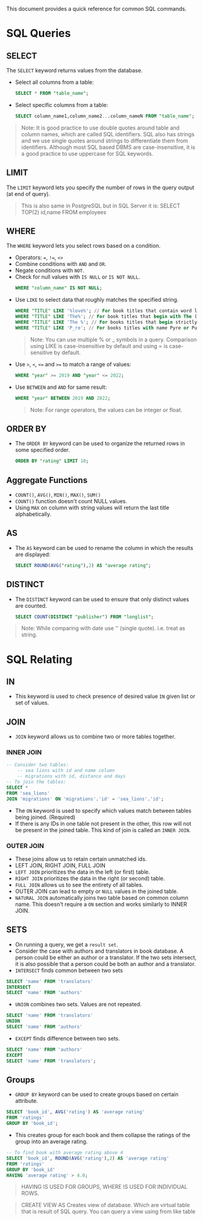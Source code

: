 <!-- SELECT keyword returns values from the database
SELECT * FROM "table_name"; //Selects all the columns 
SELECT column_name1,column_name2...column_nameN FROM "table_name"; //Selects specified columns

// It is good practice to use double quotes around table and column names, which are called SQL identifiers.
// SQL also has strings and we use single quotes around strings to differentiate them from identifiers.
// Although most SQL based DBMS are case-insensitive, it is a good practice to use uppercase for SQL keywords.

Limit <number> at end lets you specify the number of rows in the query output.
WHERE <condition> lets you select rows based on a condition.
    - Operators: = ("equals to"), != ("not equal to"), <> ("not equal to")
    - You can combine with AND and OR.
    - You can use NOT .
    - You can use IS NULL or IS NOT NULL in conditionals as well.
        -- Eg: WHERE "column_name" IS NOT NULL;
    - LIKE keyword can be used to select data that roughly matches the specified string.
        -- WHERE "TITLE" LIKE '%love%'; // For book titles that contain word love
        -- WHERE "TITLE" LIKE 'The%'; // For book titles that begin with The (or They or These or Their and so on)
        -- WHERE "TITLE" LIKE 'The %'; // For books titles that begin strictly with The 
        -- WHERE "TITLE" LIKE 'P_re'; // For books titles with name Pyre or Pure or Pire or.. 
        -- You can use multiple % or _ symbols in a query
        -- Comparision using LIKE is case-insensitive by default and using = is case-sensitive by default.
    - Operators >,<,<= and >= can be used to match a range of values:
        -- WHERE "year" >= 2019 AND "year" <= 2022;
    - You can also use BETWEEN and AND for same result:
        -- WHERE "year" BETWEEN 2019 AND 2022;
    - For range operators, the values can be integer or float

ORDER BY <column_name> <ASC/DESC> can be used to organize the returned rows in some specified order.
    - ORDER BY "rating" LIMIT 10;

Aggregate functions:
    - COUNT(), AVG(), MIN(), MAX(), SUM()
    - COUNT() function doesn't count NULL values
    - Using MAX on column with string values will return the last title alphabetically.

AS keyword can be used to rename the column in which the results are displayed.
    - SELECT ROUND(AVG("rating"),2) AS "average rating";

DISTINCT keyword can be used to ensure that only distinct values are counted.
    - SELECT COUNT(DISTINCT "publisher") FROM "longlist"; -->


This document provides a quick reference for common SQL commands.

# SQL Queries

## SELECT

The `SELECT` keyword returns values from the database.

- Select all columns from a table:
    ```sql
    SELECT * FROM "table_name";
    ```
- Select specific columns from a table:
    ```sql
    SELECT column_name1,column_name2...column_nameN FROM "table_name";
    ```

> Note: It is good practice to use double quotes around table and column names, which are called SQL identifiers. SQL also has strings and we use single quotes around strings to differentiate them from identifiers. Although most SQL based DBMS are case-insensitive, it is a good practice to use uppercase for SQL keywords.

## LIMIT

The `LIMIT` keyword lets you specify the number of rows in the query output (at end of query).
> This is also same in PostgreSQL but in SQL Server it is:
> SELECT TOP(2) id,name FROM employees

## WHERE

The `WHERE` keyword lets you select rows based on a condition.

- Operators: `=`, `!=`, `<>`
- Combine conditions with `AND` and `OR`.
- Negate conditions with `NOT`.
- Check for null values with `IS NULL` or `IS NOT NULL`.
    ```sql
    WHERE "column_name" IS NOT NULL;
    ```
- Use `LIKE` to select data that roughly matches the specified string.
    ```sql
    WHERE "TITLE" LIKE '%love%'; // For book titles that contain word love
    WHERE "TITLE" LIKE 'The%'; // For book titles that begin with The (or They or These or Their and so on)
    WHERE "TITLE" LIKE 'The %'; // For books titles that begin strictly with The 
    WHERE "TITLE" LIKE 'P_re'; // For books titles with name Pyre or Pure or Pire or.. 
    ```
    > Note: You can use multiple % or _ symbols in a query. Comparison using LIKE is case-insensitive by default and using = is case-sensitive by default.
- Use `>`, `<`, `<=` and `>=` to match a range of values:
    ```sql
    WHERE "year" >= 2019 AND "year" <= 2022;
    ```
- Use `BETWEEN` and `AND` for same result:
    ```sql
    WHERE "year" BETWEEN 2019 AND 2022;
    ```
    > Note: For range operators, the values can be integer or float.

## ORDER BY

- The `ORDER BY` keyword can be used to organize the returned rows in some specified order.
    ```sql
    ORDER BY "rating" LIMIT 10;
    ```

## Aggregate Functions

- `COUNT()`, `AVG()`, `MIN()`, `MAX()`, `SUM()`
- `COUNT()` function doesn't count NULL values. 
- Using `MAX` on column with string values will return the last title alphabetically.

## AS

- The `AS` keyword can be used to rename the column in which the results are displayed:
    ```sql
    SELECT ROUND(AVG("rating"),2) AS "average rating";
    ```

## DISTINCT

- The `DISTINCT` keyword can be used to ensure that only distinct values are counted.
    ```sql
    SELECT COUNT(DISTINCT "publisher") FROM "longlist";
    ```

> Note: While comparing with date use '' (single quote). i.e. treat as string.

<!-- 
Databases can have multiple tables.
.tables to view all the tables.
- These tables have some relationships between them, and hence we call the database a relational database.
    - Consider a book database
        - It can have tables like authors, books, publishers, translators
        - Authors write books
        - Publishers publish books
        - Books are translated by translators
- Why have different tables:
    - Consider using a single table for books and authors.
        - where in each row there is book name, book publish date... and author details too
    - but multiple books can have same authors
        - so, data is repeated in the table (redundancy)
    - This can be avoided by creating book table and author table separately.
    - Now author table doesn't have redundancy and neither does book table
    - Author info in author table can be referenced by book table.
    - Also same book can be co-authored

Entity Relationship(ER) diagrams:
- Relation between tables can be one-to-one, one-to-many and many-to-many.
- These relations can be shown in entity relationship diagram.
- The exact relationships between entities are really up to the designer of the database. ER diagram can be thought of as a tool to communicate these decisions with others.
- We can use keys to relate one table to another in SQL

- Primary keys:
    - Primary key is unique identifier for each record(row) in a table.
        - For eg; roll number for student of a class
    - Foreign keys: foreign key is a primary key taken from different table.
        - It helps relate tables by forming a link between them.

- Sub-queries:
    - A subquery is a query inside another query. These are also called nested queries.
    - SELECT "title"
    FROM "books"
    WHERE "publisher_id" = (
        SELECT "id"
        FROM "publishers"
        WHERE "publisher" = 'Fitzcarraldo Editions'
    );
    - Notice: subquery is in parentheses. The query that is furthest inside the parentheses will be run first, followed by outer queries.
    - The inner query is indented for readability.

 -->
# SQL Relating

## IN
- This keyword is used to check presence of desired value `IN` given list or set of values.

## JOIN
- `JOIN` keyword allows us to combine two or more tables together.

### INNER JOIN
```sql
-- Consider two tables: 
    -- sea lions with id and name column
    -- migrations with id, distance and days
-- To join the tables:
SELECT * 
FROM 'sea_lions'
JOIN 'migrations' ON 'migrations'.'id' = 'sea_lions'.'id';
```
- The `ON` keyword is used to specify which values match between tables being joined. (Required)
- If there is any IDs in one table not present in the other, this row will not be present in the joined table. This kind of join is called an `INNER JOIN`.

### OUTER JOIN

- These joins allow us to retain certain unmatched ids.
-  LEFT JOIN, RIGHT JOIN, FULL JOIN
- `LEFT JOIN` prioritizes the data in the left (or first) table.
- `RIGHT JOIN` prioritizes the data in the right (or second) table.
- `FULL JOIN` allows us to see the entirety of all tables.
-  OUTER JOIN can lead to empty or `NULL` values in the joined table.
- `NATURAL JOIN` automatically joins two table based on common column name. This doesn't require a `ON` section and works similarly to INNER JOIN.

## SETS
- On running a query, we get a `result set`.
- Consider the case with authors and translators in book database. A person could be either an author or a translator. If the two sets intersect, it is also possible that a person could be both an author and a translator.
- `INTERSECT` finds common between two sets
```sql
SELECT 'name' FROM 'translators'
INTERSECT
SELECT 'name' FROM 'authors'
```

- `UNION` combines two sets. Values are not repeated.
```sql
SELECT 'name' FROM 'translators'
UNION
SELECT 'name' FROM 'authors'
```

- `EXCEPT` finds difference between two sets.
```sql
SELECT 'name' FROM 'authors'
EXCEPT
SELECT 'name' FROM 'translators';
```

## Groups
-  `GROUP BY` keyword can be used to create groups based on certain attribute.
```sql
SELECT 'book_id', AVG('rating') AS 'average rating'
FROM 'ratings'
GROUP BY 'book_id';
```
- This creates group for each book and them collapse the ratings of the group into an average rating.

```sql
-- To find book with average rating above 4
SELECT 'book_id', ROUND(AVG('rating'),2) AS 'average rating'
FROM 'ratings'
GROUP BY 'book_id'
HAVING 'average rating' > 4.0;
```
> HAVING IS USED FOR GROUPS, WHERE IS USED FOR INDIVIDUAL ROWS.


> CREATE VIEW <name> AS 
> <Query here>
> Creates view of database. Which are virtual table that is result of SQL query.
> You can query a view using from like table


